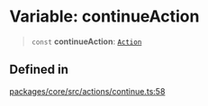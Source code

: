 # Variable: continueAction

> `const` **continueAction**: [`Action`](../interfaces/Action.md)

## Defined in

[packages/core/src/actions/continue.ts:58](https://github.com/ai16z/eliza/blob/d30d0a6e4929f1f9ad2fee78a425cc005922c069/packages/core/src/actions/continue.ts#L58)
